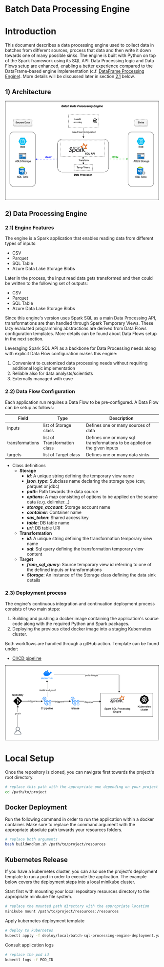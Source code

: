 # Batch Data Processing Engine

# Introduction
This document describes a data processing engine used to collect data in batches from different sources, process that data and then write it down towards one of many possible sinks. The engine is built with Python on top of the Spark framework using its SQL API.
Data Processing logic and Data Flows setup are enhanced, enabling a better experience compared to the DataFrame-based engine implementation (c.f. [DataFrame Processing Engine](https://github.com/nassim-bouali/Data_Spark_DF_Engine_Java)). More details will be discussed later in section [2.1](#21-engine-features) below.

## 1) Architecture
![Batch Processing Architecture](diagrams/Architecture_Batch_Spark_SQL_Processing_Engine.drawio.png "Batch Processing Architecture Diagram")

## 2) Data Processing Engine

### 2.1) Engine Features
The engine is a Spark application that enables reading data from different types of inputs:
- CSV
- Parquet
- SQL Table
- Azure Data Lake Storage Blobs

Later in the process, the input read data gets transformed and then could be written to the following set of outputs:
- CSV
- Parquet
- SQL Table
- Azure Data Lake Storage Blobs

Since this engine's version uses Spark SQL as a main Data Processing API, transformations are then handled through Spark Temporary Views.
These lazy evaluated programming abstractions are derived from Data Flows configuration templates. More details can be found about Data Flows setup in the next section.

Leveraging Spark SQL API as a backbone for Data Processing needs along with explicit Data Flow configuration makes this engine:
1. Convenient to customized data processing needs without requiring additional logic implementation
2. Reliable also for data analysts/scientists
3. Externally managed with ease

### 2.2) Data Flow Configuration
Each application run requires a Data Flow to be pre-configured. A Data Flow can be setup as follows:

| Field           | Type                         | Description                                                               |
|-----------------|------------------------------|---------------------------------------------------------------------------|
| inputs          | list of Storage class        | Defines one or many sources of data                                       |
| transformations | list of Transformation class | Defines one or many sql transformations to be applied on the given inputs |
| targets         | list of Target class         | Defines one or many data sinks                                            |

- Class definitions
  - **Storage**
    - **_id_**: A unique string defining the temporary view name
    - **_json_type_**: Subclass name declaring the storage type (csv, parquet or jdbc)
    - **_path_**: Path towards the data source
    - **_options_**: A map consisting of options to be applied on the source data (e.g. delimiter...)
    - **_storage_account_**: Storage account name
    - **_container_**: Container name
    - **_sas_token_**: Shared access key
    - **_table_**: DB table name
    - **_uri_**: DB table URl
  - **Transformation**
    - **_id_**: A unique string defining the transformation temporary view name
    - **_sql_**: Sql query defining the transformation temporary view content
  - **Target**
    - **_from_sql_query_**: Source temporary view id referring to one of the defined inputs or transformations
    - **_Storage_**: An instance of the Storage class defining the data sink details

### 2.3) Deployment process
The engine's continuous integration and continuation deployment process consists of two main steps:
1. Building and pushing a docker image containing the application's source code along with the required Python and Spark packages.
2. Deploying the previous cited docker image into a staging Kubernetes cluster.

Both workflows are handled through a gitHub action. Template can be found under:
- [CI/CD pipeline](.github/workflows/full-pipeline.yml)

![Deployment Architecture](diagrams/Deployment_Batch_Spark_SQL_Engine_Diagram.drawio.png "Deployment Architecture Diagram")

# Local Setup
Once the repository is cloned, you can navigate first towards the project's root directory.

```bash
# replace this path with the appropriate one depending on your project's location
cd /path/to/project
```
## Docker Deployment
Run the following command in order to run the application within a docker container.
Make sure to replace the command argument with the appropriate absolute path towards your resources folders.
```bash
# replace both arguments
bash buildAndRun.sh /path/to/project/resources
```
## Kubernetes Release
If you have a kubernetes cluster, you can also use the project's deployment template to run a pod in order to execute the application.
The example below covers the deployment steps into a local minikube cluster.

Start first with mounting your local repository resources directory to the appropriate minikube file system.
```bash
# replace the mounted path directory with the appropriate location
minikube mount /path/to/project/resources:/resources
```
Apply kubernetes deployment template
```bash
# deploy to kubernetes
kubectl apply -f deploy/local/batch-sql-processing-engine-deployment.yaml
```
Consult application logs
```bash
# replace the pod id
kubectl logs -f POD_ID
```